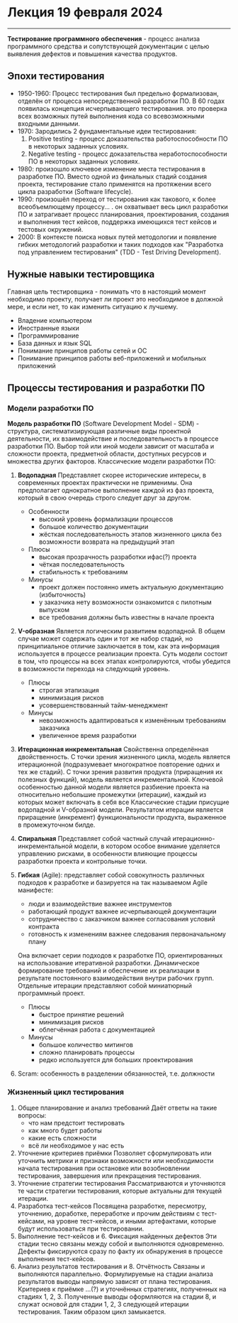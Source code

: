 # Лекция 19 февраля 2024

---

**Тестирование программного обеспечения** - процесс анализа программного средства и сопутствующей документации с целью выявления дефектов и повышения качества продуктов.

## Эпохи тестирования

- 1950-1960: Процесс тестирования был предельно формализован, отделён от процесса непосредственной разработки ПО. В 60 годах появилась концепция исчерпывающего тестирования. это проверка всех возможных путей выполнения кода со всевозможными входными данными.
- 1970: Зародились 2 фундаментальные идеи тестирования:
    1. Positive testing - процесс доказательства работоспособности ПО в некоторых заданных условиях.
    2. Negative testing - процесс доказательства неработоспособности ПО в некоторых заданных условиях.
- 1980: произошло ключевое изменение места тестирования в разработке ПО. Вместо одной из финальных стадий создания проекта, тестирование стало применятся на протяжении всего цикла разработки (Software lifecycle).
- 1990: произошёл переход от тестирования как такового, к более всеобъемлющему процессу... . он охватывает весь цикл разработки ПО и затрагивает процесс планирования, проектирования, создания и выполнения тест кейсов, поддержка имеющихся тест кейсов и тестовых окружений.
- 2000: В контексте поиска новых путей методологии и появление гибких методологий разработки и таких подходов как "Разработка под управлением тестирования" (TDD - Test Driving Development).

## Нужные навыки тестировщика

Главная цель тестировщика - понимать что в настоящий момент необходимо проекту, получает ли проект это необходимое в должной мере, и если нет, то как изменить ситуацию к лучшему.

- Владение компьютером
- Иностранные языки
- Программирование
- База данных и язык SQL
- Понимание принципов работы сетей и ОС
- Понимание принципов работы веб-приложений и мобильных приложений

## Процессы тестирования и разработки ПО

### Модели разработки ПО

**Модель разработки ПО** (Software Development Model - SDM) - структура, систематизирующая различные виды проектной деятельности, их взаимодействие и последовательность в процессе разработки ПО. Выбор той или иной модели зависит от масштаба и сложности проекта, предметной области, доступных ресурсов и множества других факторов.
Классические модели разработки ПО:

1. **Водопадная**
    Представляет скорее исторические интересы, в современных проектах практически не применимы. Она предполагает однократное выполнение каждой из фаз проекта, который в свою очередь строго следует друг за другом.
    - Особенности
        - высокий уровень формализации процессов
        - большое количество документации
        - жёсткая последовательность этапов жизненного цикла без возможности возврата на предыдущий этап
    - Плюсы
        - высокая прозрачность разработки ифас(?) проекта
        - чёткая последовательность
        - стабильность к требованиям
    - Минусы
        - проект должен постоянно иметь актуальную документацию (избыточность)
        - у заказчика нету возможности ознакомится с пилотным выпуском
        - все требования должны быть известны в начале проекта
2. **V-образная**
    Является логическим развитием водопадной. В общем случае может содержать один и тот же набор стадий, но принципиальное отличие заключается в том, как эта информация используется в процессе реализации проекта. Суть модели состоит в том, что процессы на всех этапах контролируются, чтобы убедится в возможности перехода на следующий уровень.
    - Плюсы
        - строгая этапизация
        - минимизация рисков
        - усовершенствованный тайм-менеджмент
    - Минусы
        - невозможность адаптироваться к изменённым требованиям заказчика
        - увеличенное время разработки
3. **Итерационная инкрементальная**
    Свойственна определённая двойственность.
    С точки зрения жизненного цикла, модель является итерационной (подразумевает многократное повторение одних и тех же стадий).
    С точки зрения развития продукта (приращения их полезных функций), модель является инкрементальной.
    Ключевой особенностью данной модели является разбиение проекта на относительно небольшие промежутки (итерации), каждый из которых может включать в себя все Классические стадии присущие водопадной и V-образной модели.
    Результатом итерации является приращение (инкремент) функциональности продукта, выраженное в промежуточном билде.
4. **Спиральная**
    Представляет собой частный случай итерационно-инкрементальной модели, в котором особое внимание уделяется управлению рисками, в особенности влияющие процессы разработки проекта и контрольные точки.
5. **Гибкая** (Agile): представляет собой совокупность различных подходов к разработке и базируется на так называемом Agile манифесте:
    - люди и взаимодействие важнее инструментов
    - работающий продукт важнее исчерпывающей документации
    - сотрудничество с заказчиком важнее согласования условий контракта
    - готовность к изменениям важнее следования первоначальному плану

    Она включает серии подходов к разработке ПО, ориентированных на использование итеративной разработки. Динамическое формирование требований и обеспечение их реализации в результате постоянного взаимодействия внутри рабочих групп. Отдельные итерации представляют собой миниатюрный программный проект.

    - Плюсы
        - быстрое принятие решений
        - минимизация рисков
        - облегчённая работа с документацией
    - Минусы
        - большое количество митингов
        - сложно планировать процессы
        - редко используется для больших проектирования
6. Scram: особенность в разделении обязанностей, т.е. должности

### Жизненный цикл тестирования

1. Общее планирование и анализ требований
    Даёт ответы на такие вопросы:
    - что нам предстоит тестировать
    - как много будет работы
    - какие есть сложности
    - всё ли необходимое у нас есть
2. Уточнение критериев приёмки
    Позволяет сформулировать или уточнить метрики и признаки возможности или необходимости начала тестирования при остановке или возобновлении тестирования, завершения или прекращения тестирования.
3. Уточнение стратегии тестирования
    Рассматриваются и уточняются те части стратегии тестирования, которые актуальны для текущей итерации.
4. Разработка тест-кейсов
    Посвящена разработке, пересмотру, уточнению, доработке, переработке и прочим действиям с тест-кейсами, на уровне тест-кейсов, и иными артефактами, которые будут использоваться при тестировании.
5. Выполнение тест-кейсов и 6. Фиксация найденных дефектов
    Эти стадии тесно связаны между собой и выполняются одновременно. Дефекты фиксируются сразу по факту их обнаружения в процессе выполнения тест-кейсов.
6. Анализ результатов тестирования и 8. Отчётность
    Связаны и выполняются параллельно. Формулируемые на стадии анализа результатов выводы напрямую зависят от плана тестирования. Критериев к приёмке ...(?) и уточнённых стратегиях, полученных на стадиях 1, 2, 3. Полученные выводы оформляются на стадии 8, и служат основой для стадии 1, 2, 3 следующей итерации тестирования. Таким образом цикл замыкается.
